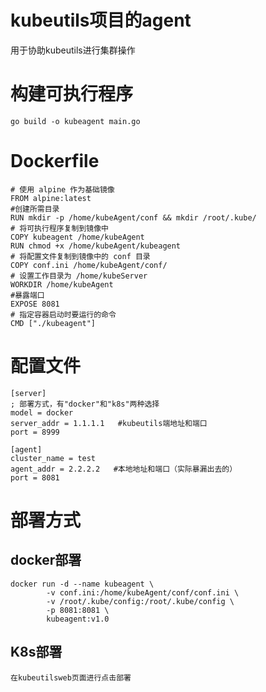 # kubeutils项目的agent
用于协助kubeutils进行集群操作

# 构建可执行程序
```
go build -o kubeagent main.go
```

# Dockerfile
```
# 使用 alpine 作为基础镜像
FROM alpine:latest
#创建所需目录
RUN mkdir -p /home/kubeAgent/conf && mkdir /root/.kube/
# 将可执行程序复制到镜像中
COPY kubeagent /home/kubeAgent
RUN chmod +x /home/kubeAgent/kubeagent
# 将配置文件复制到镜像中的 conf 目录
COPY conf.ini /home/kubeAgent/conf/
# 设置工作目录为 /home/kubeServer
WORKDIR /home/kubeAgent
#暴露端口
EXPOSE 8081
# 指定容器启动时要运行的命令
CMD ["./kubeagent"]
```

# 配置文件
```
[server]
; 部署方式，有"docker"和"k8s"两种选择
model = docker
server_addr = 1.1.1.1   #kubeutils端地址和端口
port = 8999

[agent]
cluster_name = test
agent_addr = 2.2.2.2   #本地地址和端口（实际暴漏出去的）
port = 8081
```

# 部署方式
## docker部署
```
docker run -d --name kubeagent \
        -v conf.ini:/home/kubeAgent/conf/conf.ini \
        -v /root/.kube/config:/root/.kube/config \
        -p 8081:8081 \
        kubeagent:v1.0
```

## K8s部署
```
在kubeutilsweb页面进行点击部署
```

